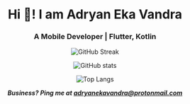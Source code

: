 <h1 align="center">Hi 👋!  I am Adryan Eka Vandra</h1>
<h3 align ="center"> A Mobile Developer | Flutter, Kotlin</h3>

<div align="center">
  
![GitHub Streak](https://github-readme-streak-stats.herokuapp.com?user=adryanev&theme=synthwave&hide_border=true)

![GitHub stats](https://github-readme-stats.vercel.app/api?username=adryanev&show_icons=true&theme=synthwave&hide_border=true)

![Top Langs](https://github-readme-stats.vercel.app/api/top-langs/?username=adryanev&theme=synthwave&layout=compact&hide_border=true&count_private=true&show_icons=true)

  ***Business? Ping me at [adryanekavandra@protonmail.com](mailto:adryanekavandra@protonmail.com?subject=[Business]%20Hi!)***
</div>


